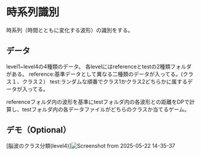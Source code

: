 # 時系列識別

時系列（時間とともに変化する波形）の識別をする。

## データ
level1~level4の4種類のデータ。
各levelにはreferenceとtestの2種類フォルダがある。
reference:基準データとして異なる二種類のデータが入ってる。(クラス１、クラス２）
test:ランダムな順番でクラス1かクラス2どちらかに属するデータが入ってる。

referenceフォルダ内の波形を基準にtestフォルダ内の各波形との距離をDPで計算し、testフォルダ内の各データファイルがどちらのクラスか当てるゲーム。

## デモ（Optional）

[脳波のクラス分類(level4)]![Screenshot from 2025-05-22 14-35-37](https://github.com/user-attachments/assets/9c1ea79a-67f9-4cb2-8f6b-9ecd177a5488)



